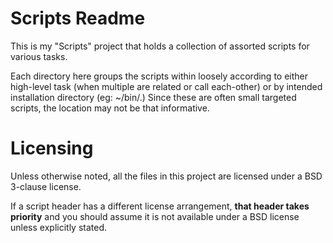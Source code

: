 Scripts Readme
==============

This is my "Scripts" project that holds a collection of assorted scripts for
various tasks.

Each directory here groups the scripts within loosely according to either
high-level task (when multiple are related or call each-other) or by intended
installation directory (eg: ~/bin/.) Since these are often small targeted
scripts, the location may not be that informative.

Licensing
=========

Unless otherwise noted, all the files in this project are licensed under a BSD
3-clause license.

If a script header has a different license arrangement, **that header takes
priority** and you should assume it is not available under a BSD license unless
explicitly stated.
